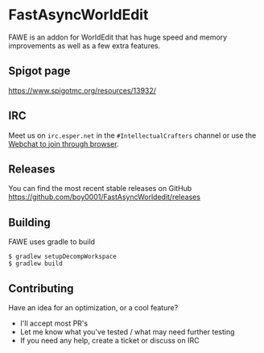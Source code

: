 # FastAsyncWorldEdit
FAWE is an addon for WorldEdit that has huge speed and memory improvements as well as a few extra features.

## Spigot page
https://www.spigotmc.org/resources/13932/

## IRC
Meet us on `irc.esper.net` in the `#IntellectualCrafters` channel or use the [Webchat to join through browser](http://webchat.esper.net/?nick=&channels=IntellectualCrafters).

## Releases
You can find the most recent stable releases on GitHub  
https://github.com/boy0001/FastAsyncWorldedit/releases

## Building
FAWE uses gradle to build

```
$ gradlew setupDecompWorkspace
$ gradlew build
```

## Contributing
Have an idea for an optimization, or a cool feature?
 - I'll accept most PR's
 - Let me know what you've tested / what may need further testing
 - If you need any help, create a ticket or discuss on IRC